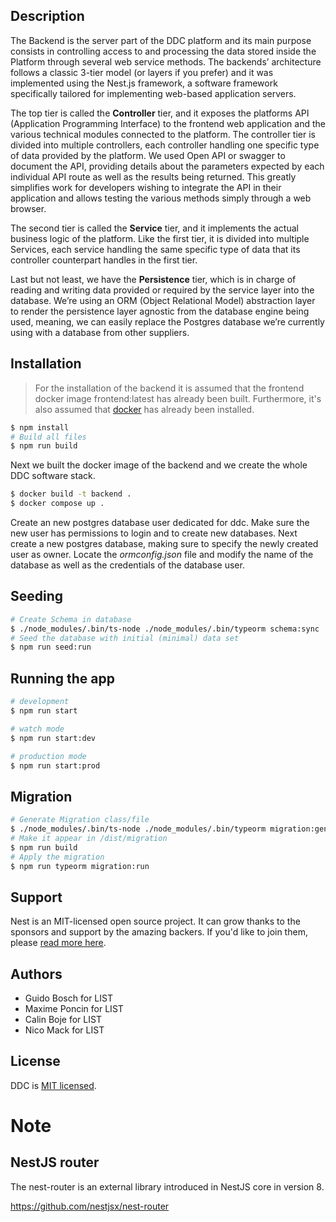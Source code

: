 ## Description

The Backend is the server part of the DDC platform and its main purpose consists in controlling access to and processing the data stored inside the Platform through several web service methods. The backends’ architecture follows a classic 3-tier model (or layers if you prefer) and it was implemented using the Nest.js framework, a software framework specifically tailored for implementing web-based application servers.

The top tier is called the **Controller** tier, and it exposes the platforms API (Application Programming Interface) to the frontend web application and the various technical modules connected to the platform. The controller tier is divided into multiple controllers, each controller handling one specific type of data provided by the platform. We used Open API or swagger to document the API, providing details about the parameters expected by each individual API route as well as the results being returned. This greatly simplifies work for developers wishing to integrate the API in their application and allows testing the various methods simply through a web browser.

The second tier is called the **Service** tier, and it implements the actual business logic of the platform. Like the first tier, it is divided into multiple Services, each service handling the same specific type of data that its controller counterpart handles in the first tier.

Last but not least, we have the **Persistence** tier, which is in charge of reading and writing data provided or required by the service layer into the database. We’re using an ORM (Object Relational Model) abstraction layer to render the persistence layer agnostic from the database engine being used, meaning, we can easily replace the Postgres database we’re currently using with a database from other suppliers.


## Installation

> For the installation of the backend it is assumed that the frontend docker image frontend:latest has already been built. Furthermore, it's also assumed
> that [docker](https://www.docker.com/) has already been installed.

```bash
$ npm install
# Build all files
$ npm run build
```

Next we built the docker image of the backend and we create the whole DDC software stack.

```bash
$ docker build -t backend .
$ docker compose up .
```

Create an new postgres database user dedicated for ddc. Make sure the new user has permissions to login and to create new databases.
Next create a new postgres database, making sure to specify the newly created user as owner. Locate the *ormconfig.json* file and
modify the name of the database as well as the credentials of the database user.

## Seeding

```bash
# Create Schema in database
$ ./node_modules/.bin/ts-node ./node_modules/.bin/typeorm schema:sync
# Seed the database with initial (minimal) data set
$ npm run seed:run
```
## Running the app

```bash
# development
$ npm run start

# watch mode
$ npm run start:dev

# production mode
$ npm run start:prod
```

## Migration

```bash
# Generate Migration class/file
$ ./node_modules/.bin/ts-node ./node_modules/.bin/typeorm migration:generate -d /src/migration -n NameOfMigrationClass
# Make it appear in /dist/migration
$ npm run build
# Apply the migration
$ npm run typeorm migration:run
```

## Support

Nest is an MIT-licensed open source project. It can grow thanks to the sponsors and support by the amazing backers. If you'd like to join them, please [read more here](https://docs.nestjs.com/support).

## Authors

-   Guido Bosch for LIST
-   Maxime Poncin for LIST
-   Calin Boje for LIST
-   Nico Mack for LIST

## License

DDC is [MIT licensed](LICENSE).

# Note

## NestJS router

The nest-router is an external library introduced in NestJS core in version 8.

https://github.com/nestjsx/nest-router
